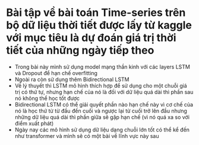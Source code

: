 # Bài tập về bài toán Time-series trên bộ dữ liệu thời tiết được lấy từ kaggle với mục tiêu là dự đoán giá trị thời tiết của những ngày tiếp theo
- Trong bài này mình sử dụng model mạng thần kinh với các layers LSTM và Dropout để hạn chế overfitting
- Ngoài ra còn sử dụng thêm Bidirectional LSTM
- Về lý thuyết thì LSTM mô hình thích hợp để sử dụng cho một chuỗi giá trị có thứ tự, nhưng hạn chế của nó là đối với dữ liệu quá dài thì phần sau nó không thể học tốt được
- Bidirectional LSTM có thể giải quyết phần nào hạn chế này vì cơ chế của nó là học thứ từ từ đầu đến cuối và ngược lại từ cuối trở lên đầu nhưng những dữ liệu quá dài thì phần giữa sẽ gặp hạn chế (vì nó quá xa so với điểm xuất phát)
- Ngày nay các mô hình sử dụng dữ liệu dạng chuỗi lớn tốt có thể kể đến như transformer và mình sẽ có một bài về lĩnh vực này sau

 
